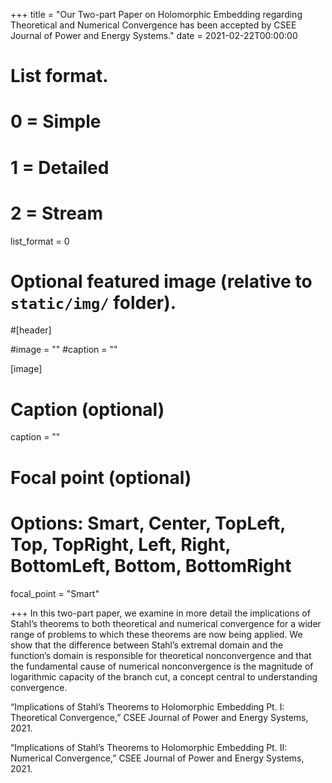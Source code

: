 +++
title = "Our Two-part Paper on Holomorphic Embedding regarding Theoretical and Numerical Convergence has been accepted by CSEE Journal of Power and Energy Systems."
date = 2021-02-22T00:00:00

# List format.
#   0 = Simple
#   1 = Detailed
#   2 = Stream
list_format = 0

# Optional featured image (relative to `static/img/` folder).
#[header]

#image = ""
#caption = ""

[image]
  # Caption (optional)
  caption = ""
  
  # Focal point (optional)
  # Options: Smart, Center, TopLeft, Top, TopRight, Left, Right, BottomLeft, Bottom, BottomRight
  focal_point = "Smart"

+++
In this two-part paper, we examine in more detail the implications of Stahl’s theorems to both theoretical and numerical convergence for a wider range of problems to which these theorems are now being applied. We show that the difference between Stahl’s extremal domain and the function’s domain is responsible for theoretical nonconvergence and that the fundamental cause of numerical nonconvergence is the magnitude of logarithmic capacity of the branch cut, a concept central to understanding convergence.

“Implications of Stahl’s Theorems to Holomorphic Embedding Pt. I: Theoretical Convergence,” CSEE Journal of Power and Energy Systems, 2021.

“Implications of Stahl’s Theorems to Holomorphic Embedding Pt. II: Numerical Convergence,” CSEE Journal of Power and Energy Systems, 2021.

